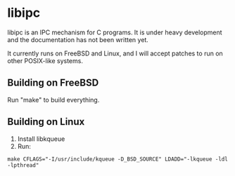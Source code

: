 # libipc

libipc is an IPC mechanism for C programs. It is under heavy development
and the documentation has not been written yet.

It currently runs on FreeBSD and Linux, and I will accept patches to
run on other POSIX-like systems.

Building on FreeBSD
-----------------

Run "make" to build everything.

Building on Linux
-----------------

1. Install libkqueue
2. Run:
```
make CFLAGS="-I/usr/include/kqueue -D_BSD_SOURCE" LDADD="-lkqueue -ldl -lpthread"
```

